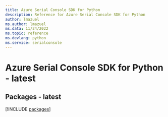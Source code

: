 ```yaml
---
title: Azure Serial Console SDK for Python
description: Reference for Azure Serial Console SDK for Python
author: lmazuel
ms.author: lmazuel
ms.data: 11/24/2022
ms.topic: reference
ms.devlang: python
ms.service: serialconsole
---
```

# Azure Serial Console SDK for Python - latest
## Packages - latest
[!INCLUDE [packages](serial-console-index.md)]